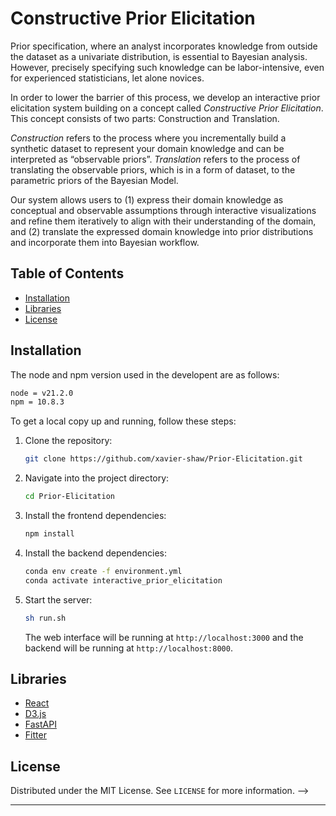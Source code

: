 # Constructive Prior Elicitation

Prior specification, where an analyst incorporates knowledge from outside the dataset as a univariate distribution, is essential to Bayesian analysis. However, precisely specifying such knowledge can be labor-intensive, even for experienced statisticians, let alone novices.

In order to lower the barrier of this process, we develop an interactive prior elicitation system building on a concept called *Constructive Prior Elicitation*. This concept consists of two parts: Construction and Translation.

*Construction* refers to the process where you incrementally build a synthetic dataset to represent your domain knowledge and can be interpreted as “observable priors”. 
*Translation* refers to the process of translating the observable priors, which is in a form of dataset, to the parametric priors of the Bayesian Model.

Our system allows users to (1) express their domain knowledge as conceptual and observable assumptions through interactive visualizations and refine them iteratively to align with their understanding of the domain, and (2) translate the expressed domain knowledge into prior distributions and incorporate them into Bayesian workflow.

## Table of Contents

- [Installation](#installation)
- [Libraries](#libraries)
- [License](#license)

## Installation

The node and npm version used in the developent are as follows:
```bash
node = v21.2.0
npm = 10.8.3
```

To get a local copy up and running, follow these steps:

1. Clone the repository:
   ```bash
   git clone https://github.com/xavier-shaw/Prior-Elicitation.git
   ```

2. Navigate into the project directory:
   ```bash
   cd Prior-Elicitation
   ```

3. Install the frontend dependencies:
   ```bash
   npm install
   ```

4. Install the backend dependencies:
   ```bash
   conda env create -f environment.yml
   conda activate interactive_prior_elicitation
   ```

5. Start the  server:
   ```bash
   sh run.sh
   ```

   The web interface will be running at `http://localhost:3000` and the backend will be running at `http://localhost:8000`.


<!-- ## Features

### Three-stage Scaffold
Users are offered three modules that correspond to three levels of abstraction in the prior elicitation process (i.e., conceptual model, bivariate relationship, and univariate distribution).

[Figure: conceptual model -> bivariate -> marginal]

### Flexible and Iterative Specification
Users are able to freely navigate between different stages of the specification process, making adjustments and assumptions in a non-linear manner. 

### Direct Manipulation
Users can modify distrbutions by simple interactions, such as draging and clicking.

### Mapping of User Intentions to Specifications
[WIP] -->

## Libraries

- [React](https://reactjs.org/)
- [D3.js](https://www.d3js.org)
- [FastAPI](https://fastapi.tiangolo.com)
- [Fitter](https://fitter.readthedocs.io/en/latest/index.html)

<!-- 
## Usage

### Adding a Variable
Click `Add Variable` to add a new variable in your analysis by specifying the `name` and `range` of this variable.

### Adding a Causal Relationship
Click `Add Relation` to add a new causal relation between two variables.

### Specifying a Bivariate Relationship
After choosing two variables using the selector, a bivariate plot would be automatically generated. There are three modes you could select:

- Predict: Add a anchor point that draws up a trend line.
- Populate: Add a data point. 
- Chip: Add a data point by allocating two available "chips" from the marginal plot.

### Specifying a Univariate Relationship
Drag and drop the toggle point on each bin to adjust the histogram.

### Choose an Appropriate Distribution
Click `Fit Distribution` to automatically fit the discrete histogram data to possible distributions. The available distrbutions will be shown on the panel right next to the univariate plot, click `Show` to inspect the distribution and click `Select` to pick.    -->


## License

Distributed under the MIT License. See `LICENSE` for more information. -->

---
